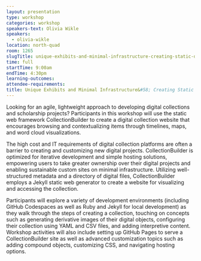 ```yaml
---
layout: presentation
type: workshop
categories: workshop
speakers-text: Olivia Wikle
speakers:
  - olivia-wikle
location: north-quad
room: 1265
slugTitle: unique-exhibits-and-minimal-infrastructure-creating-static-digital-collections-with-collectionbuilder-and-github-pages
time: full
startTime: 9:00am
endTime: 4:30pm
learning-outcomes:
attendee-requirements:
title: Unique Exhibits and Minimal Infrastructure&#58; Creating Static Digital Collections With CollectionBuilder and GitHub Pages
---
```

Looking for an agile, lightweight approach to developing digital collections and scholarship projects? Participants in this workshop will use the static web framework CollectionBuilder to create a digital collection website that encourages browsing and contextualizing items through timelines, maps, and word cloud visualizations.

The high cost and IT requirements of digital collection platforms are often a barrier to creating and customizing new digital projects. CollectionBuilder is optimized for iterative development and simple hosting solutions, empowering users to take greater ownership over their digital projects and enabling sustainable custom sites on minimal infrastructure. Utilizing well-structured metadata and a directory of digital files, CollectionBuilder employs a Jekyll static web generator to create a website for visualizing and accessing the collection.

Participants will explore a variety of development environments (including GitHub Codespaces as well as Ruby and Jekyll for local development) as they walk through the steps of creating a collection, touching on concepts such as generating derivative images of their digital objects, configuring their collection using YAML and CSV files, and adding interpretive content. Workshop activities will also include setting up GitHub Pages to serve a CollectionBuilder site as well as advanced customization topics such as adding compound objects, customizing CSS, and navigating hosting options.

